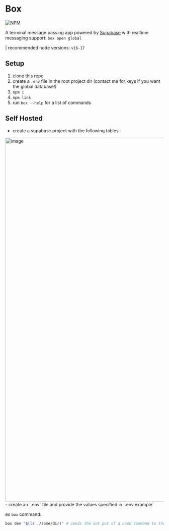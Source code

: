# Box
[![NPM](https://img.shields.io/npm/v/channel-box)](https://www.npmjs.com/package/channel-box)

A terminal message passing app powered by [Supabase](https://supabase.com/) with realtime messaging support: `box open global`

| recommended node versions: `v16-17`
## Setup
1. clone this repo
2. create a `.env` file in the root project dir (contact me for keys if you want the global database!)
3. `npm i`
4. `npm link`
5. run `box --help` for a list of commands

## Self Hosted
- create a supabase project with the following tables
<img width="1154" alt="image" src="https://github.com/SevanBadal/box/assets/41360054/99889d33-4fad-4a25-9eba-6d1c696b4a67">
- create an `.env` file and provide the values specified in `.env.example`

ex `box` command: 
```bash
box dev "$(ls ./some/dir)" # sends the out put of a bash command to the dev channel
```
